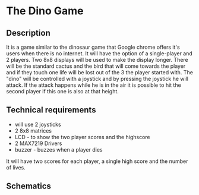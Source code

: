# The Dino Game
## Description
It is a game similar to the dinosaur game that Google chrome offers it's users when there is no internet. It will have the option of a single-player and 2 players. Two 8x8 displays will be used to make the display longer. There will be the standard cactus and the bird that will come towards the player and if they touch one life will be lost out of the 3 the player started with.
The "dino" will be controlled with a joystick and by pressing the joystick he will attack. If the attack happens while he is in the air it is possible to hit the second player if this one is also at that height. 

## Technical requirements
- will use 2 joysticks
- 2 8x8 matrices
- LCD - to show the two player scores and the highscore
- 2 MAX7219 Drivers
- buzzer - buzzes when a player dies

It will have two scores for each player, a single high score and the number of lives.

## Schematics
